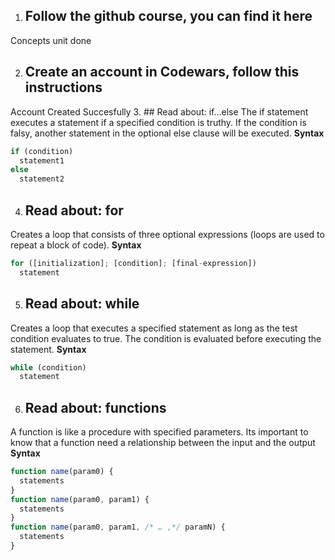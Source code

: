 1. ## Follow the github course, you can find it here
Concepts unit done

2. ## Create an account in Codewars, follow this instructions
Account Created Succesfully
3. ## Read about: if...else
The if statement executes a statement if a specified condition is truthy. If the condition is falsy, another statement in the optional else clause will be executed.
**Syntax**
```Javascript
if (condition)
  statement1
else
  statement2
```
4. ## Read about: for
Creates a loop that consists of three optional expressions (loops are used to repeat a block of code).
**Syntax**
```Javascript
for ([initialization]; [condition]; [final-expression])
  statement
```
5. ## Read about: while
Creates a loop that executes a specified statement as long as the test condition evaluates to true. The condition is evaluated before executing the statement.
**Syntax**
```Javascript
while (condition)
  statement
```
6. ## Read about: functions
A function is like a procedure with specified parameters. Its important to know that a function need a relationship between the input and the output  
**Syntax**
```Javascript
function name(param0) {
  statements
}
function name(param0, param1) {
  statements
}
function name(param0, param1, /* … ,*/ paramN) {
  statements
}

```